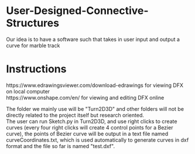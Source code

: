 <h1>User-Designed-Connective-Structures</h1>
Our idea is to have a software such that takes in user input and output a curve for marble track

<h1>Instructions</h1>
https://www.edrawingsviewer.com/download-edrawings for viewing DFX on local computer <br>
https://www.onshape.com/en/ for viewing and editing DFX online<br>

The folder we mainly use will be "Turn2D3D" and other folders will not be directly related to the project itself but research oriented.<br>
The user can run Sketch.py in Turn2D3D, and use right clicks to create curves (every four right clicks will create 4 control points for a Bezier curve), the points of Bezier curve will be output in a text file named curveCoordinates.txt, which is used automatically to generate curves in dxf format and the file so far is named "test.dxf". <br>


